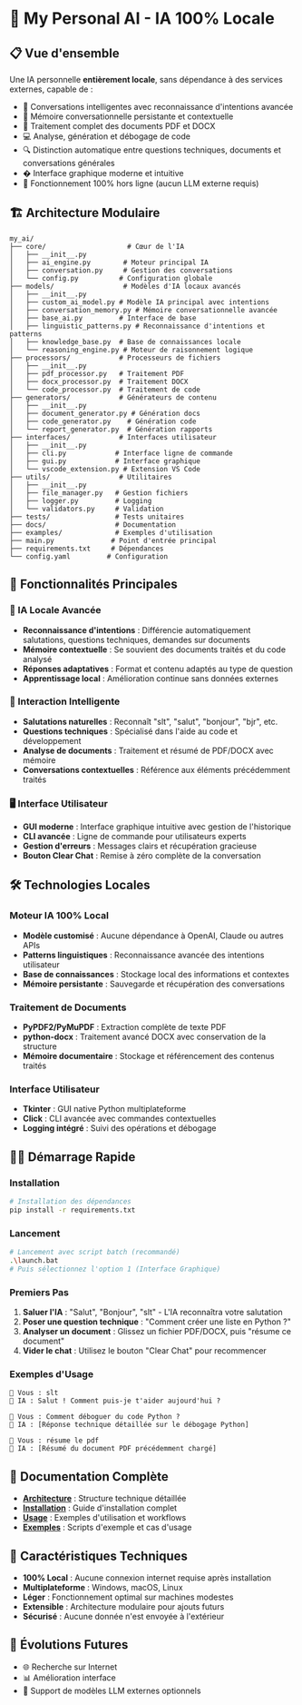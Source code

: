 # 🤖 My Personal AI - IA 100% Locale

## 📋 Vue d'ensemble

Une IA personnelle **entièrement locale**, sans dépendance à des services externes, capable de :
- 💬 Conversations intelligentes avec reconnaissance d'intentions avancée
- 🧠 Mémoire conversationnelle persistante et contextuelle
- 📄 Traitement complet des documents PDF et DOCX
- 💻 Analyse, génération et débogage de code
- 🔍 Distinction automatique entre questions techniques, documents et conversations générales
- �️ Interface graphique moderne et intuitive
- 🔧 Fonctionnement 100% hors ligne (aucun LLM externe requis)

## 🏗️ Architecture Modulaire

```
my_ai/
├── core/                    # Cœur de l'IA
│   ├── __init__.py
│   ├── ai_engine.py        # Moteur principal IA
│   ├── conversation.py     # Gestion des conversations
│   └── config.py          # Configuration globale
├── models/                 # Modèles d'IA locaux avancés
│   ├── __init__.py
│   ├── custom_ai_model.py # Modèle IA principal avec intentions
│   ├── conversation_memory.py # Mémoire conversationnelle avancée
│   ├── base_ai.py         # Interface de base
│   ├── linguistic_patterns.py # Reconnaissance d'intentions et patterns
│   ├── knowledge_base.py  # Base de connaissances locale
│   └── reasoning_engine.py # Moteur de raisonnement logique
├── processors/            # Processeurs de fichiers
│   ├── __init__.py
│   ├── pdf_processor.py   # Traitement PDF
│   ├── docx_processor.py  # Traitement DOCX
│   └── code_processor.py  # Traitement de code
├── generators/            # Générateurs de contenu
│   ├── __init__.py
│   ├── document_generator.py # Génération docs
│   ├── code_generator.py    # Génération code
│   └── report_generator.py  # Génération rapports
├── interfaces/            # Interfaces utilisateur
│   ├── __init__.py
│   ├── cli.py            # Interface ligne de commande
│   ├── gui.py            # Interface graphique
│   └── vscode_extension.py # Extension VS Code
├── utils/                 # Utilitaires
│   ├── __init__.py
│   ├── file_manager.py   # Gestion fichiers
│   ├── logger.py         # Logging
│   └── validators.py     # Validation
├── tests/                # Tests unitaires
├── docs/                 # Documentation
├── examples/             # Exemples d'utilisation
├── main.py              # Point d'entrée principal
├── requirements.txt     # Dépendances
└── config.yaml         # Configuration
```

## 🚀 Fonctionnalités Principales

### 🧠 IA Locale Avancée
- **Reconnaissance d'intentions** : Différencie automatiquement salutations, questions techniques, demandes sur documents
- **Mémoire contextuelle** : Se souvient des documents traités et du code analysé
- **Réponses adaptatives** : Format et contenu adaptés au type de question
- **Apprentissage local** : Amélioration continue sans données externes

### 💬 Interaction Intelligente
- **Salutations naturelles** : Reconnaît "slt", "salut", "bonjour", "bjr", etc.
- **Questions techniques** : Spécialisé dans l'aide au code et développement
- **Analyse de documents** : Traitement et résumé de PDF/DOCX avec mémoire
- **Conversations contextuelles** : Référence aux éléments précédemment traités

### 🖥️ Interface Utilisateur
- **GUI moderne** : Interface graphique intuitive avec gestion de l'historique
- **CLI avancée** : Ligne de commande pour utilisateurs experts
- **Gestion d'erreurs** : Messages clairs et récupération gracieuse
- **Bouton Clear Chat** : Remise à zéro complète de la conversation

## 🛠️ Technologies Locales

### Moteur IA 100% Local
- **Modèle customisé** : Aucune dépendance à OpenAI, Claude ou autres APIs
- **Patterns linguistiques** : Reconnaissance avancée des intentions utilisateur
- **Base de connaissances** : Stockage local des informations et contextes
- **Mémoire persistante** : Sauvegarde et récupération des conversations

### Traitement de Documents
- **PyPDF2/PyMuPDF** : Extraction complète de texte PDF
- **python-docx** : Traitement avancé DOCX avec conservation de la structure
- **Mémoire documentaire** : Stockage et référencement des contenus traités

### Interface Utilisateur
- **Tkinter** : GUI native Python multiplateforme
- **Click** : CLI avancée avec commandes contextuelles
- **Logging intégré** : Suivi des opérations et débogage

## 🏃‍♂️ Démarrage Rapide

### Installation
```bash
# Installation des dépendances
pip install -r requirements.txt
```

### Lancement
```bash
# Lancement avec script batch (recommandé)
.\launch.bat
# Puis sélectionnez l'option 1 (Interface Graphique)
```

### Premiers Pas
1. **Saluer l'IA** : "Salut", "Bonjour", "slt" - L'IA reconnaîtra votre salutation
2. **Poser une question technique** : "Comment créer une liste en Python ?"
3. **Analyser un document** : Glissez un fichier PDF/DOCX, puis "résume ce document"
4. **Vider le chat** : Utilisez le bouton "Clear Chat" pour recommencer

### Exemples d'Usage
```
🤖 Vous : slt
🤖 IA : Salut ! Comment puis-je t'aider aujourd'hui ?

🤖 Vous : Comment déboguer du code Python ?
🤖 IA : [Réponse technique détaillée sur le débogage Python]

🤖 Vous : résume le pdf
🤖 IA : [Résumé du document PDF précédemment chargé]
```

## 📖 Documentation Complète

- **[Architecture](docs/ARCHITECTURE.md)** : Structure technique détaillée
- **[Installation](docs/INSTALLATION.md)** : Guide d'installation complet
- **[Usage](docs/USAGE.md)** : Exemples d'utilisation et workflows
- **[Exemples](examples/)** : Scripts d'exemple et cas d'usage

## 🔧 Caractéristiques Techniques

- **100% Local** : Aucune connexion internet requise après installation
- **Multiplateforme** : Windows, macOS, Linux
- **Léger** : Fonctionnement optimal sur machines modestes
- **Extensible** : Architecture modulaire pour ajouts futurs
- **Sécurisé** : Aucune donnée n'est envoyée à l'extérieur

## 🚀 Évolutions Futures

- 🌐 Recherche sur Internet
- 📊 Amélioration interface
- 🤖 Support de modèles LLM externes optionnels
